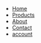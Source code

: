 <html lang="en">
<head>
    <meta charset="UTF-8">
    <title>Shiva Traders</title>
    <link rel="stylesheet" href="style.css">
</head>
<body>
<div class "container">
        <div class="navbar">
        <div class="logo"> 
        </div>
        <nav>
            <ul>
                <li><a href="">Home</a></li>
                <li><a href="">Products</a></li>
                <li><a href="">About</a></li>
                <li><a href="">Contact</a></li>
                <li><a href="">account</a></li>
            </ul></nav>
    </div>
    </div>
</body>
</html>

